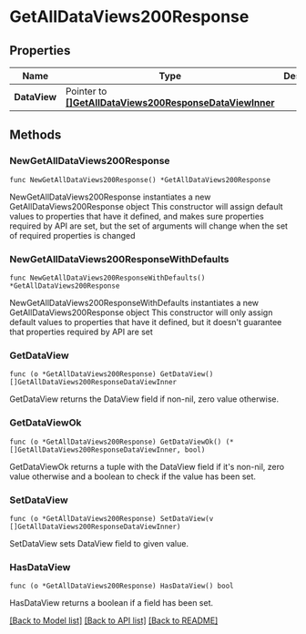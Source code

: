# GetAllDataViews200Response

## Properties

Name | Type | Description | Notes
------------ | ------------- | ------------- | -------------
**DataView** | Pointer to [**[]GetAllDataViews200ResponseDataViewInner**](GetAllDataViews200ResponseDataViewInner.md) |  | [optional] 

## Methods

### NewGetAllDataViews200Response

`func NewGetAllDataViews200Response() *GetAllDataViews200Response`

NewGetAllDataViews200Response instantiates a new GetAllDataViews200Response object
This constructor will assign default values to properties that have it defined,
and makes sure properties required by API are set, but the set of arguments
will change when the set of required properties is changed

### NewGetAllDataViews200ResponseWithDefaults

`func NewGetAllDataViews200ResponseWithDefaults() *GetAllDataViews200Response`

NewGetAllDataViews200ResponseWithDefaults instantiates a new GetAllDataViews200Response object
This constructor will only assign default values to properties that have it defined,
but it doesn't guarantee that properties required by API are set

### GetDataView

`func (o *GetAllDataViews200Response) GetDataView() []GetAllDataViews200ResponseDataViewInner`

GetDataView returns the DataView field if non-nil, zero value otherwise.

### GetDataViewOk

`func (o *GetAllDataViews200Response) GetDataViewOk() (*[]GetAllDataViews200ResponseDataViewInner, bool)`

GetDataViewOk returns a tuple with the DataView field if it's non-nil, zero value otherwise
and a boolean to check if the value has been set.

### SetDataView

`func (o *GetAllDataViews200Response) SetDataView(v []GetAllDataViews200ResponseDataViewInner)`

SetDataView sets DataView field to given value.

### HasDataView

`func (o *GetAllDataViews200Response) HasDataView() bool`

HasDataView returns a boolean if a field has been set.


[[Back to Model list]](../README.md#documentation-for-models) [[Back to API list]](../README.md#documentation-for-api-endpoints) [[Back to README]](../README.md)


